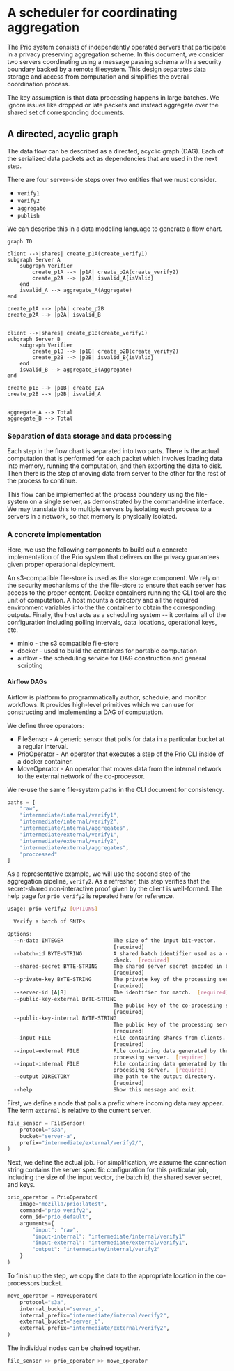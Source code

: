 # A scheduler for coordinating aggregation

The Prio system consists of independently operated servers that participate in a
privacy preserving aggregation scheme. In this document, we consider two servers
coordinating using a message passing schema with a security boundary backed by a
remote filesystem. This design separates data storage and access from
computation and simplifies the overall coordination process.

The key assumption is that data processing happens in large batches. We ignore
issues like dropped or late packets and instead aggregate over the shared set of
corresponding documents.

## A directed, acyclic graph

The data flow can be described as a directed, acyclic graph (DAG). Each of the
serialized data packets act as dependencies that are used in the next step.

There are four server-side steps over two entities that we must consider.

* `verify1`
* `verify2`
* `aggregate`
* `publish`

We can describe this in a data modeling language to generate a flow chart.

```mermaid
graph TD

client -->|shares| create_p1A(create_verify1)
subgraph Server A
    subgraph Verifier
        create_p1A --> |p1A| create_p2A(create_verify2)
        create_p2A --> |p2A| isvalid_A{isValid}
    end
    isvalid_A --> aggregate_A(Aggregate)
end 

create_p1A --> |p1A| create_p2B
create_p2A --> |p2A| isvalid_B


client -->|shares| create_p1B(create_verify1)
subgraph Server B
    subgraph Verifier
        create_p1B --> |p1B| create_p2B(create_verify2)
        create_p2B --> |p2B| isvalid_B{isValid}
    end
    isvalid_B --> aggregate_B(Aggregate)
end 

create_p1B --> |p1B| create_p2A
create_p2B --> |p2B| isvalid_A


aggregate_A --> Total
aggregate_B --> Total
```

### Separation of data storage and data processing

Each step in the flow chart is separated into two parts. There is the actual
computation that is performed for each packet which involves loading data into
memory, running the computation, and then exporting the data to disk. Then there
is the step of moving data from server to the other for the rest of the process
to continue.

This flow can be implemented at the process boundary using the file-system on a
single server, as demonstrated by the command-line interface. We may translate
this to multiple servers by isolating each process to a servers in a network, so
that memory is physically isolated.

### A concrete implementation

Here, we use the following components to build out a concrete implementation of
the Prio system that delivers on the privacy guarantees given proper operational
deployment.

An s3-compatible file-store is used as the storage component. We rely on the
security mechanisms of the the file-store to ensure that each server has access
to the proper content. Docker containers running the CLI tool are the unit of
computation. A host mounts a directory and all the required environment
variables into the the container to obtain the corresponding outputs. Finally,
the host acts as a scheduling system -- it contains all of the configuration
including polling intervals, data locations, operational keys, etc.

* minio - the s3 compatible file-store
* docker - used to build the containers for portable computation
* airflow - the scheduling service for DAG construction and general scripting

#### Airflow DAGs

Airflow is platform to programmatically author, schedule, and monitor workflows.
It provides high-level primitives which we can use for constructing and
implementing a DAG of computation.

We define three operators:

* FileSensor - A generic sensor that polls for data in a particular bucket at a
  regular interval.
* PrioOperator - An operator that executes a step of the Prio CLI inside of a
  docker container.
* MoveOperator - An operator that moves data from the internal network to the
  external network of the co-processor.

We re-use the same file-system paths in the CLI document for consistency.

```python 
paths = [
    "raw",
    "intermediate/internal/verify1",
    "intermediate/internal/verify2",
    "intermediate/internal/aggregates",
    "intermediate/external/verify1",
    "intermediate/external/verify2",
    "intermediate/external/aggregates",
    "proccessed"
]
```

As a representative example, we will use the second step of the aggregation
pipeline, `verify2`. As a refresher, this step verifies that the secret-shared
non-interactive proof given by the client is well-formed. The help page for
`prio verify2` is repeated here for reference.

````bash
Usage: prio verify2 [OPTIONS]

  Verify a batch of SNIPs

Options:
  --n-data INTEGER                The size of the input bit-vector.
                                  [required]
  --batch-id BYTE-STRING          A shared batch identifier used as a validity
                                  check.  [required]
  --shared-secret BYTE-STRING     The shared server secret encoded in base64.
                                  [required]
  --private-key BYTE-STRING       The private key of the processing server.
                                  [required]
  --server-id [A|B]               The identifier for match.  [required]
  --public-key-external BYTE-STRING
                                  The public key of the co-processing server.
                                  [required]
  --public-key-internal BYTE-STRING
                                  The public key of the processing server.
                                  [required]
  --input FILE                    File containing shares from clients.
                                  [required]
  --input-external FILE           File containing data generated by the co-
                                  processing server.  [required]
  --input-internal FILE           File containing data generated by the
                                  processing server.  [required]
  --output DIRECTORY              The path to the output directory.
                                  [required]
  --help                          Show this message and exit.
````

First, we define a node that polls a prefix where incoming data may appear. The
term `external` is relative to the current server.

```python
file_sensor = FileSensor(
    protocol="s3a",
    bucket="server-a",
    prefix="intermediate/external/verify2/",
)
```

Next, we define the actual job. For simplification, we assume the connection
string contains the server specific configuration for this particular job,
including the size of the input vector, the batch id, the shared sever secret,
and keys.

```python
prio_operator = PrioOperator(
    image="mozilla/prio:latest",
    command="prio verify2",
    conn_id="prio_default",
    arguments={
        "input": "raw",
        "input-internal": "intermediate/internal/verify1"
        "input-external": "intermediate/external/verify1",
        "output": "intermediate/internal/verify2"
    }
)
```

To finish up the step, we copy the data to the appropriate location in the
co-processors bucket.

```python
move_operator = MoveOperator(
    protocol="s3a",
    internal_bucket="server_a",
    internal_prefix="intermediate/internal/verify2",
    external_bucket="server_b",
    external_prefix="intermediate/external/verify2",
)
```

The individual nodes can be chained together.

```python
file_sensor >> prio_operator >> move_operator
```
